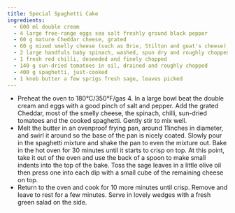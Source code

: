 ```yaml
---
title: Special Spaghetti Cake
ingredients:
  - 600 ml double cream
  - 4 large free-range eggs sea salt freshly ground black pepper
  - 60 g mature Cheddar cheese, grated
  - 60 g mixed smelly cheese (such as Brie, Stilton and goat's cheese), cubed
  - 2 large handfuls baby spinach, washed, spun dry and roughly chopped
  - 1 fresh red chilli, deseeded and finely chopped
  - 140 g sun-dried tomatoes in oil, drained and roughly chopped
  - 400 g spaghetti, just-cooked
  - 1 knob butter a few sprigs fresh sage, leaves picked
---
```


* Preheat the oven to 180°C/350°F/gas 4. In a large bowl beat the double cream and eggs with a good pinch of salt and pepper. Add the grated Cheddar, most of the smelly cheese, the spinach, chilli, sun-dried tomatoes and the cooked spaghetti. Gently stir to mix well.
* Melt the butter in an ovenproof frying pan, around 11inches in diameter, and swirl it around so the base of the pan is nicely coated. Slowly pour in the spaghetti mixture and shake the pan to even the mixture out. Bake in the hot oven for 30 minutes until it starts to crisp on top. At this point, take it out of the oven and use the back of a spoon to make small indents into the top of the bake. Toss the sage leaves in a little olive oil then press one into each dip with a small cube of the remaining cheese on top.
* Return to the oven and cook for 10 more minutes until crisp. Remove and leave to rest for a few minutes. Serve in lovely wedges with a fresh green salad on the side.
